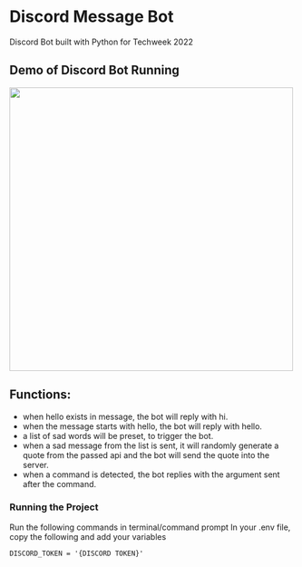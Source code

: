 # Discord Message Bot
Discord Bot built with Python for Techweek 2022

## Demo of Discord Bot Running 
<img src="DiscordDemo.gif" height="500"/><br>

## Functions:
- when hello exists in message, the bot will reply with hi.
- when the message starts with hello, the bot will reply with hello.
- a list of sad words will be preset, to trigger the bot.
- when a sad message from the list is sent, it will randomly generate a quote from the passed api and the bot will send the quote into the server. 
- when a command is detected, the bot replies with the argument sent after the command.

### Running the Project
Run the following commands in terminal/command prompt
In your .env file, copy the following and add your variables
```
DISCORD_TOKEN = '{DISCORD TOKEN}'
```
